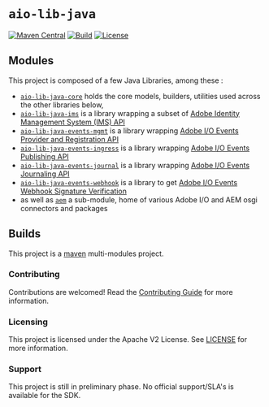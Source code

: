 # `aio-lib-java` 

[![Maven Central](https://img.shields.io/maven-central/v/com.adobe.aio/aio-lib-java)](https://search.maven.org/artifact/com.adobe.aio/aio-lib-java)
[![Build](https://github.com/adobe/aio-lib-java/workflows/Snapshot%20Deploy/badge.svg)](https://github.com/adobe/aio-lib-java/actions?query=workflow%3ASnapshot%20Deploy)
[![License](https://img.shields.io/badge/License-Apache%202.0-blue.svg)](https://opensource.org/licenses/Apache-2.0)

## Modules

This project is composed of a few Java Libraries, among these :
* [`aio-lib-java-core`](./core)  holds the core models, builders, utilities used across the other libraries below,
* [`aio-lib-java-ims`](./ims) is a library wrapping a subset of [Adobe Identity Management System (IMS) API](https://www.adobe.io/authentication/auth-methods.html#!AdobeDocs/adobeio-auth/master/AuthenticationOverview/AuthenticationGuide.md)
* [`aio-lib-java-events-mgmt`](./events_mgmt) is a library wrapping [Adobe I/O Events Provider and Registration API](https://www.adobe.io/apis/experienceplatform/events/docs.html#!adobedocs/adobeio-events/master/api/api.md)
* [`aio-lib-java-events-ingress`](./events_ingress) is a library wrapping [Adobe I/O Events Publishing API](https://www.adobe.io/apis/experienceplatform/events/docs.html#!adobedocs/adobeio-events/master/api/eventsingress_api.md)
* [`aio-lib-java-events-journal`](./events_journal) is a library wrapping [Adobe I/O Events Journaling API](https://www.adobe.io/apis/experienceplatform/events/docs.html#!adobedocs/adobeio-events/master/api/journaling_api.md)
* [`aio-lib-java-events-webhook`](./events_webhook) is a library to get [Adobe I/O Events Webhook Signature Verification](https://developer.adobe.com/events/docs/guides/#security-considerations)
* as well as [`aem`](./aem) a sub-module, home of various Adobe I/O and AEM osgi connectors and packages

## Builds

This project is a [maven](https://maven.apache.org/) multi-modules project.

### Contributing

Contributions are welcomed! Read the [Contributing Guide](./.github/CONTRIBUTING.md) for more information.

### Licensing

This project is licensed under the Apache V2 License. See [LICENSE](LICENSE.md) for more information.

### Support 

This project is still in preliminary phase. No official support/SLA's is available for the SDK. 
